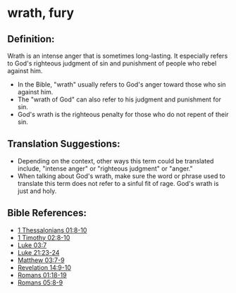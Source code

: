 # wrath, fury #

## Definition: ##

Wrath is an intense anger that is sometimes long-lasting. It especially refers to God's righteous judgment of sin and punishment of people who rebel against him.

* In the Bible, "wrath" usually refers to God's anger toward those who sin against him.
* The "wrath of God" can also refer to his judgment and punishment for sin.
* God's wrath is the righteous penalty for those who do not repent of their sin.

## Translation Suggestions: ##

* Depending on the context, other ways this term could be translated include, "intense anger" or "righteous judgment" or "anger."
* When talking about God's wrath, make sure the word or phrase used to translate this term does not refer to a sinful fit of rage. God's wrath is just and holy.



## Bible References: ##

* [1 Thessalonians 01:8-10](en/tn/1th/help/01/08)
* [1 Timothy 02:8-10](en/tn/1ti/help/02/08)
* [Luke 03:7](en/tn/luk/help/03/07)
* [Luke 21:23-24](en/tn/luk/help/21/23)
* [Matthew 03:7-9](en/tn/mat/help/03/07)
* [Revelation 14:9-10](en/tn/rev/help/14/09)
* [Romans 01:18-19](en/tn/rom/help/01/18)
* [Romans 05:8-9](en/tn/rom/help/05/08)